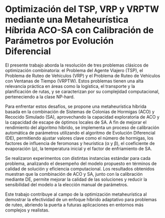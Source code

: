# Optimización del TSP, VRP y VRPTW mediante una Metaheurística Híbrida ACO-SA con Calibración de Parámetros por Evolución Diferencial

El presente trabajo aborda la resolución de tres problemas clásicos de optimización combinatoria: el Problema del Agente Viajero (TSP), el Problema de Ruteo de Vehículos (VRP) y el Problema de Ruteo de Vehículos con Ventanas de Tiempo (VRPTW). Estos problemas tienen una alta relevancia práctica en áreas como la logística, el transporte y la planificación de rutas, y se caracterizan por su complejidad computacional, perteneciendo a la clase NP-hard.

Para enfrentar estos desafíos, se propone una metaheurística híbrida basada en la combinación de Sistemas de Colonias de Hormigas (ACO) y Recocido Simulado (SA), aprovechando la capacidad exploratoria de ACO y la capacidad de escape de óptimos locales de SA. A fin de mejorar el rendimiento del algoritmo híbrido, se implementa un proceso de calibración automática de parámetros utilizando el algoritmo de Evolución Diferencial (DE), permitiendo ajustar valores clave como el número de hormigas, los factores de influencia de feromonas y heurística (α y β), el coeficiente de evaporación (ρ), la temperatura inicial y el factor de enfriamiento de SA.

Se realizaron experimentos con distintas instancias estándar para cada problema, analizando el desempeño del modelo propuesto en términos de calidad de solución y eficiencia computacional. Los resultados obtenidos muestran que la combinación de ACO y SA, junto con la calibración mediante DE, permite mejorar la calidad de las soluciones y reducir la sensibilidad del modelo a la elección manual de parámetros.

Este trabajo contribuye al campo de la optimización metaheurística al demostrar la efectividad de un enfoque híbrido adaptativo para problemas de ruteo, abriendo la puerta a futuras aplicaciones en entornos más complejos y realistas.